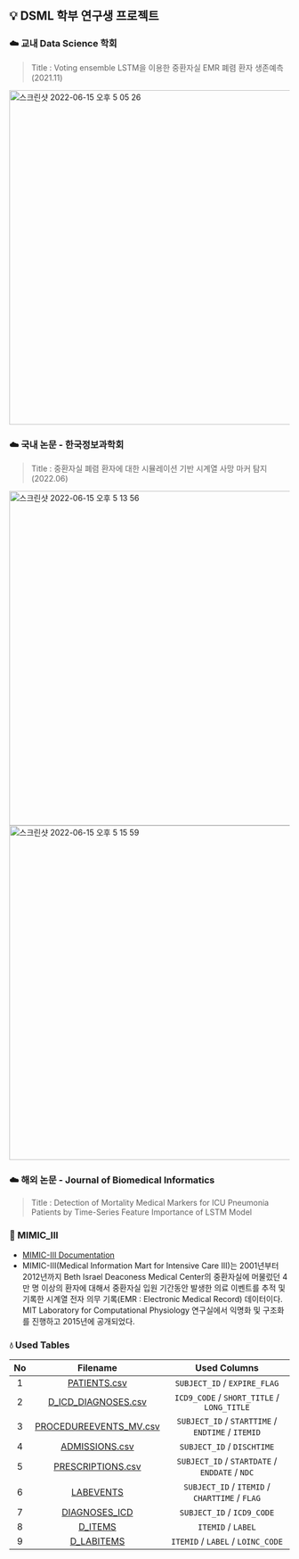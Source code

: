 ## 💡 DSML 학부 연구생 프로젝트
### ☁️ 교내 Data Science 학회 
> Title : Voting ensemble LSTM을 이용한 중환자실 EMR 폐렴 환자 생존예측 (2021.11)
<img width="600" alt="스크린샷 2022-06-15 오후 5 05 26" src="https://user-images.githubusercontent.com/78308684/173775713-6bda8188-f53b-44d3-99ad-553140b716c2.png">


### ☁️ 국내 논문 - 한국정보과학회
> Title : 중환자실 폐렴 환자에 대한 시뮬레이션 기반 시계열 사망 마커 탐지 (2022.06)
<!-- <img width="600" alt="스크린샷 2022-06-15 오후 5 12 32" src="https://user-images.githubusercontent.com/78308684/173777118-7ac17aff-fdb1-4733-9ae7-b36e30ffae3d.png"> -->

<img width="600" alt="스크린샷 2022-06-15 오후 5 13 56" src="https://user-images.githubusercontent.com/78308684/173777394-598060f2-af6f-4c4d-8d17-8c539b9416c3.png">
<img width="600" alt="스크린샷 2022-06-15 오후 5 15 59" src="https://user-images.githubusercontent.com/78308684/173777863-0a614048-80e0-4133-8276-ee59c8cc029d.png">
<!-- <img width="600" alt="스크린샷 2022-06-15 오후 5 13 25" src="https://user-images.githubusercontent.com/78308684/173777292-212bf67e-f092-48ab-a227-5bdeb6526b2a.png"> -->


### ☁️ 해외 논문 - Journal of Biomedical Informatics
> Title : Detection of Mortality Medical Markers for ICU Pneumonia Patients by Time-Series Feature Importance of LSTM Model


### 📄 MIMIC_III
- [MIMIC-III Documentation](https://mimic.mit.edu/docs/iii/)
- MIMIC-III(Medical Information Mart for Intensive Care III)는 2001년부터 2012년까지 Beth Israel Deaconess Medical Center의 중환자실에 머물렀던 4만 명 이상의 환자에 대해서 중환자실 입원 기간동안 발생한 의료 이벤트를 추적 및 기록한 시계열 전자 의무 기록(EMR : Electronic Medical Record) 데이터이다. MIT Laboratory for Computational Physiology 연구실에서 익명화 및 구조화를 진행하고 2015년에 공개되었다.

### 💧 Used Tables
| No | Filename | Used Columns |
|:--:|:--------:|:------------:|
| 1 | [PATIENTS.csv](https://mimic.mit.edu/docs/iii/tables/patients/) | `SUBJECT_ID` / `EXPIRE_FLAG` |
| 2 | [D_ICD_DIAGNOSES.csv](https://mimic.mit.edu/docs/iii/tables/d_icd_diagnoses/) | `ICD9_CODE` / `SHORT_TITLE` / `LONG_TITLE` | 
| 3 | [PROCEDUREEVENTS_MV.csv](https://mimic.mit.edu/docs/iii/tables/procedureevents_mv/) | `SUBJECT_ID` / `STARTTIME` / `ENDTIME` / `ITEMID` |
| 4 | [ADMISSIONS.csv](https://mimic.mit.edu/docs/iii/tables/admissions/) | `SUBJECT_ID` / `DISCHTIME` |
| 5 | [PRESCRIPTIONS.csv](https://mimic.mit.edu/docs/iii/tables/prescriptions/) | `SUBJECT_ID` / `STARTDATE` / `ENDDATE` / `NDC` |
| 6 | [LABEVENTS](https://mimic.mit.edu/docs/iii/tables/labevents/) | `SUBJECT_ID` / `ITEMID` / `CHARTTIME` / `FLAG` |
| 7 | [DIAGNOSES_ICD](https://mimic.mit.edu/docs/iii/tables/diagnoses_icd/) | `SUBJECT_ID` / `ICD9_CODE` |
| 8 | [D_ITEMS](https://mimic.mit.edu/docs/iii/tables/d_items/) | `ITEMID` / `LABEL` |
| 9 | [D_LABITEMS](https://mimic.mit.edu/docs/iii/tables/d_labitems/) | `ITEMID` / `LABEL` / `LOINC_CODE` |


